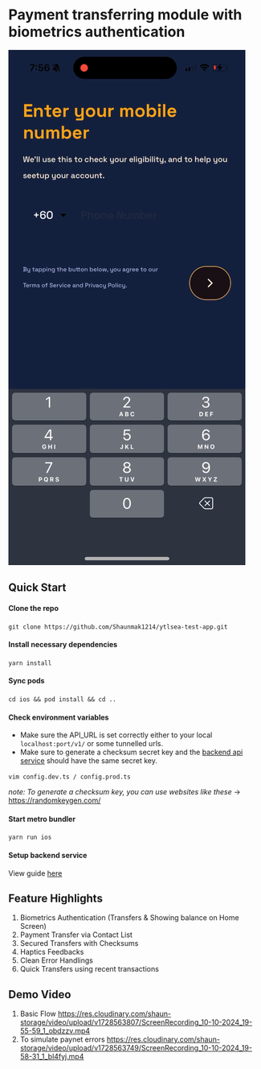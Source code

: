 # Payment transferring module with biometrics authentication

![alt text](https://github.com/Shaunmak1214/ytlsea-test-app/blob/master/demo/images/IMG_3653.PNG?raw=true)

## Quick Start

#### Clone the repo

`git clone https://github.com/Shaunmak1214/ytlsea-test-app.git`

#### Install necessary dependencies

`yarn install`

#### Sync pods

`cd ios && pod install && cd ..`

#### Check environment variables

- Make sure the API_URL is set correctly either to your local `localhost:port/v1/` or some tunnelled urls.
- Make sure to generate a checksum secret key and the [backend api service](https://github.com/Shaunmak1214/ytlsea-test-api) should have the same secret key.

`vim config.dev.ts / config.prod.ts`

_note: To generate a checksum key, you can use websites like these_ -> https://randomkeygen.com/

#### Start metro bundler

`yarn run ios`

#### Setup backend service

View guide [here](https://github.com/Shaunmak1214/ytlsea-test-api#readme)

## Feature Highlights

1. Biometrics Authentication (Transfers & Showing balance on Home Screen)
2. Payment Transfer via Contact List
3. Secured Transfers with Checksums
4. Haptics Feedbacks
5. Clean Error Handlings
6. Quick Transfers using recent transactions

## Demo Video

1. Basic Flow
   https://res.cloudinary.com/shaun-storage/video/upload/v1728563807/ScreenRecording_10-10-2024_19-55-59_1_obdzzv.mp4
2. To simulate paynet errors
   https://res.cloudinary.com/shaun-storage/video/upload/v1728563749/ScreenRecording_10-10-2024_19-58-31_1_bl4fyj.mp4
